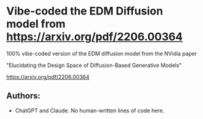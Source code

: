 # Vibe-coded the EDM Diffusion model from https://arxiv.org/pdf/2206.00364

100% vibe-coded version of the EDM diffusion model from the NVidia paper

"Elucidating the Design Space of Diffusion-Based Generative Models"

https://arxiv.org/pdf/2206.00364


## Authors:

* ChatGPT and Claude.   No human-written lines of code here.

